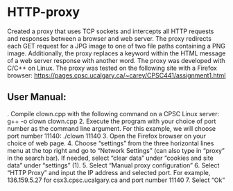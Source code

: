 # HTTP-proxy
Created a proxy that uses TCP sockets and intercepts all HTTP requests and responses between a browser and web server. The proxy redirects each GET request for a JPG image to one of two file paths containing a PNG image. Additionally, the proxy replaces a keyword within the HTML message of a web server response with another word. The proxy was developed with C/C++ on Linux. The proxy was tested on the following site with a Firefox browser: https://pages.cpsc.ucalgary.ca/~carey/CPSC441/assignment1.html

## User Manual:
. Compile clown.cpp with the following command on a CPSC Linux server:
g++ -o clown clown.cpp
2. Execute the program with your choice of port number as the command line argument. For this
example, we will choose port number 11140:
./clown 11140
3. Open the Firefox browser on your choice of web page.
4. Choose “settings” from the three horizontal lines menu at the top right and go to “Network
Settings” (can also type in “proxy” in the search bar). If needed, select “clear data” under
“cookies and site data” under “settings” (1).
5. Select “Manual proxy configuration”
6. Select “HTTP Proxy” and input the IP address and selected port. For example, 136.159.5.27 for
csx3.cpsc.ucalgary.ca and port number 11140
7. Select “Ok”


